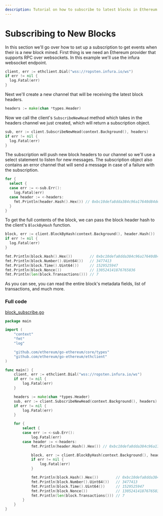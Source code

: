 ```yaml
---
description: Tutorial on how to subscribe to latest blocks in Ethereum with Go.
---
```


# Subscribing to New Blocks

In this section we'll go over how to set up a subscription to get events when their is a new block mined. First thing is we need an Ethereum provider that supports RPC over websockets. In this example we'll use the infura websocket endpoint.

```go
client, err := ethclient.Dial("wss://ropsten.infura.io/ws")
if err != nil {
  log.Fatal(err)
}
```

Next we'll create a new channel that will be receiving the latest block headers.

```go
headers := make(chan *types.Header)
```

Now we call the client's `SubscribeNewHead` method which takes in the headers channel we just created, which will return a subscription object.

```go
sub, err := client.SubscribeNewHead(context.Background(), headers)
if err != nil {
  log.Fatal(err)
}
```

The subscription will push new block headers to our channel so we'll use a select statement to listen for new messages. The subscription object also contains an error channel that will send a message in case of a failure with the subscription.

```go
for {
  select {
  case err := <-sub.Err():
    log.Fatal(err)
  case header := <-headers:
    fmt.Println(header.Hash().Hex()) // 0xbc10defa8dda384c96a17640d84de5578804945d347072e091b4e5f390ddea7f
  }
}
```

To get the full contents of the block, we can pass the block header hash to the client's `BlockByHash` function.

```go
block, err := client.BlockByHash(context.Background(), header.Hash())
if err != nil {
  log.Fatal(err)
}

fmt.Println(block.Hash().Hex())        // 0xbc10defa8dda384c96a17640d84de5578804945d347072e091b4e5f390ddea7f
fmt.Println(block.Number().Uint64())   // 3477413
fmt.Println(block.Time().Uint64())     // 1529525947
fmt.Println(block.Nonce())             // 130524141876765836
fmt.Println(len(block.Transactions())) // 7
```

As you can see, you can read the entire block's metadata fields, list of transactions, and much more.

### Full code

[block_subscribe.go](https://github.com/miguelmota/ethereum-development-with-go-book/blob/master/code/block_subscribe.go)

```go
package main

import (
	"context"
	"fmt"
	"log"

	"github.com/ethereum/go-ethereum/core/types"
	"github.com/ethereum/go-ethereum/ethclient"
)

func main() {
	client, err := ethclient.Dial("wss://ropsten.infura.io/ws")
	if err != nil {
		log.Fatal(err)
	}

	headers := make(chan *types.Header)
	sub, err := client.SubscribeNewHead(context.Background(), headers)
	if err != nil {
		log.Fatal(err)
	}

	for {
		select {
		case err := <-sub.Err():
			log.Fatal(err)
		case header := <-headers:
			fmt.Println(header.Hash().Hex()) // 0xbc10defa8dda384c96a17640d84de5578804945d347072e091b4e5f390ddea7f

			block, err := client.BlockByHash(context.Background(), header.Hash())
			if err != nil {
				log.Fatal(err)
			}

			fmt.Println(block.Hash().Hex())        // 0xbc10defa8dda384c96a17640d84de5578804945d347072e091b4e5f390ddea7f
			fmt.Println(block.Number().Uint64())   // 3477413
			fmt.Println(block.Time().Uint64())     // 1529525947
			fmt.Println(block.Nonce())             // 130524141876765836
			fmt.Println(len(block.Transactions())) // 7
		}
	}
}
```
